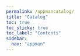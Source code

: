 ```yaml
---
permalink: /appmancatalog/
title: "Catalog"
toc: true
toc_sticky: true
toc_label: "Contents"
sidebar:
  nav: "appman"
---
```

